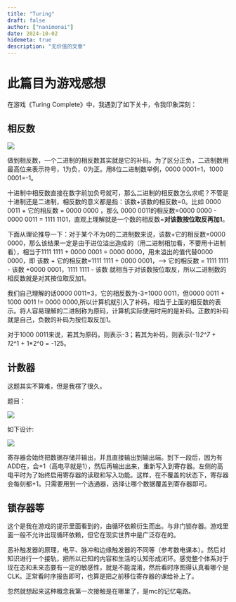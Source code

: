 ```yaml
---
title: "Turing"
draft: false
author: ["nanimonai"]
date: 2024-10-02
hidemeta: true
description: "无价值的文章"
---
```

# **此篇目为游戏感想**

在游戏《Turing Complete》中，我遇到了如下关卡，令我印象深刻：

## 相反数

![](https://img.nanimonai.org/xiangfan.png)

做到相反数，一个二进制的相反数其实就是它的补码。为了区分正负，二进制数用最高位来表示符号，1为负，0为正。用8位二进制数举例，0000 0001=1，1000 0001=-1。

十进制中相反数直接在数字前加负号就可，那么二进制的相反数怎么求呢？不管是十进制还是二进制，相反数的意义都是指：该数+该数的相反数=0。比如 0000 0011 + 它的相反数 = 0000 0000 ，那么 0000 0011的相反数=0000 0000 - 0000 0011 = 1111 1101，直观上理解就是一个数的相反数=**对该数按位取反再加1**。

下面从理论推导一下：对于某个不为0的二进制数来说，该数+它的相反数=0000 0000，那么该结果一定是由于进位溢出造成的（用二进制相加看，不要用十进制看），相当于1111 1111 + 0000 0001 = 0000 0000，用未溢出的值代替0000 0000，即 该数 + 它的相反数=1111 1111 + 0000 0001，⟶ 它的相反数 = 1111 1111 - 该数 +0000 0001，1111 1111 - 该数 就相当于对该数按位取反，所以二进制数的相反数就是对其按位取反加1。

我们自己理解的话0000 0011=3，它的相反数为-3=1000 0011，但0000 0011 + 1000 0011 != 0000 0000,所以计算机就引入了补码，相当于上面的相反数的表示。将人容易理解的二进制称为原码，计算机实际使用时用的是补码。正数的补码就是自己，负数的补码为按位取反加1。

对于1000 0011来说，若其为原码，则表示-3；若其为补码，则表示(-1)*2^7 + 1*2^1 + 1*2^0 = -125。

## 计数器

这题其实不算难，但是我楞了很久。

题目：

![](https://img.nanimonai.org/yaoqiu.png)

如下设计:

![](https://img.nanimonai.org/jishu.png)

寄存器会始终把数据存储并输出，并且直接输出到输出端。到下一段后，因为有ADD在，会+1（高电平就是1），然后再输出出来，重新写入到寄存器。左侧的高电平时为了始终启用寄存器的读取和写入功能。这样，在不覆盖的状态下，寄存器会每刻都+1。只需要用到一个选通器，选择让哪个数据覆盖到寄存器即可。

## 锁存器等

这个是我在游戏的提示里面看到的，由循环依赖衍生而出。与非门锁存器。游戏里面一般不允许出现循环依赖，但它在现实世界中是广泛存在的。

恶补触发器的原理，电平、脉冲和边缘触发器的不同等（参考数电课本）。然后对知识进行一个接轨，把所以已知的内容和生活的认知形成闭环。感觉整个体系对于现在态和未来态要有一定的敏感性，就是不能混淆，然后看时序图得认真看哪个是CLK。正常看时序报告即可，也算是把之前移位寄存器的课给补上了。

忽然就想起来这种概念我第一次接触是在哪里了，是mc的记忆电路。
